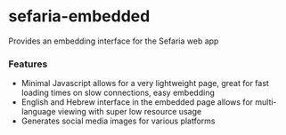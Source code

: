 # sefaria-embedded
Provides an embedding interface for the Sefaria web app

### Features
* Minimal Javascript allows for a very lightweight page, great for fast loading times on slow connections, easy embedding
* English and Hebrew interface in the embedded page allows for multi-language viewing with super low resource usage
* Generates social media images for various platforms
